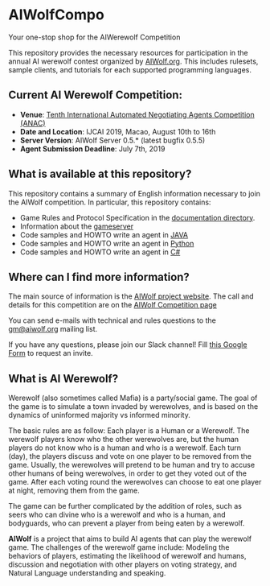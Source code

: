 # AIWolfCompo

Your one-stop shop for the AIWerewolf Competition

This repository provides the necessary resources for participation in the
annual AI werewolf contest organized by [AIWolf.org](http://aiwolf.org/en).
This includes rulesets, sample clients, and tutorials for each supported
programming languages.

## Current AI Werewolf Competition:

- **Venue**: [Tenth International Automated Negotiating Agents Competition (ANAC)](http://web.tuat.ac.jp/~katfuji/ANAC2019/)
- **Date and Location**: IJCAI 2019, Macao, August 10th to 16th
- **Server Version**: AIWolf Server 0.5.* (latest bugfix 0.5.5)
- **Agent Submission Deadline**: July 7th, 2019

## What is available at this repository?

This repository contains a summary of English information necessary to join
the AIWolf competition. In particular, this repository contains:

- Game Rules and Protocol Specification in the [documentation directory](/docs).
- Information about the [gameserver](/server)
- Code samples and HOWTO write an agent in [JAVA](/client-java)
- Code samples and HOWTO write an agent in [Python](/client-python)
- Code samples and HOWTO write an agent in [C#](/client-c)

## Where can I find more information?

The main source of information is the [AIWolf project website](http://aiwolf.org/en). The call and details for this competition are on the [AIWolf Competition page](http://aiwolf.org/en/1st-international-aiwolf-contest)

You can send e-mails with technical and rules questions to the [gm@aiwolf.org](mailto:gm@aiwolf.org) mailing list.

If you have any questions, please join our Slack channel! Fill [this Google Form](https://goo.gl/forms/VIXeJXvwg9YN4rHF3) to request an invite.

## What is AI Werewolf?

Werewolf (also sometimes called Mafia) is a party/social game. The goal
of the game is to simulate a town invaded by werewolves, and is based
on the dynamics of uninformed majority vs informed minority.

The basic rules are as follow: Each player is a Human or a Werewolf. The
werewolf players know who the other werewolves are, but the human players do not
know who is a human and who is a werewolf. Each turn (day), the players discuss
and vote on one player to be removed from the game. Usually, the werewolves will
pretend to be human and try to accuse other humans of being werewolves, in order
to get they voted out of the game. After each voting round the werewolves
can choose to eat one player at night, removing them from the game.

The game can be further complicated by the addition of roles, such as
seers who can divine who is a werewolf and who is a human, and bodyguards,
who can prevent a player from being eaten by a werewolf.

**AIWolf** is a project that aims to build AI agents that can play the
werewolf game. The challenges of the werewolf game include: Modeling the
behaviors of players, estimating the likelihood of werewolf and humans,
discussion and negotiation with other players on voting strategy, and
Natural Language understanding and speaking.
